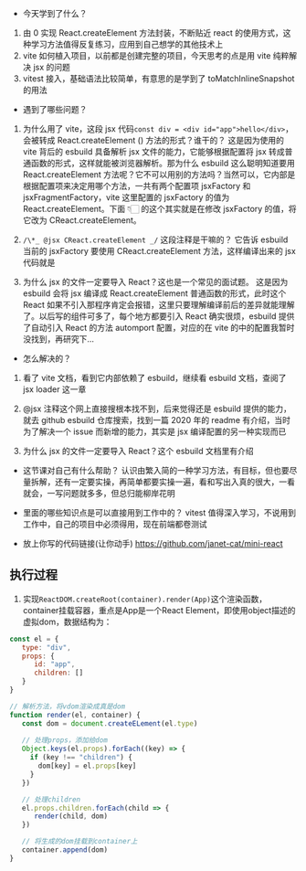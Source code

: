 - 今天学到了什么？

1. 由 0 实现 React.createElement 方法封装，不断贴近 react 的使用方式，这种学习方法值得反复练习，应用到自己想学的其他技术上
2. vite 如何植入项目，以前都是创建完整的项目，今天思考的点是用 vite 纯粹解决 jsx 的问题
3. vitest 接入，基础语法比较简单，有意思的是学到了 toMatchInlineSnapshot 的用法

- 遇到了哪些问题？

1. 为什么用了 vite，这段 jsx 代码`const div = <div id="app">hello</div>`，会被转成 React.createElement () 方法的形式？谁干的？
   这是因为使用的 vite 背后的 esbuild 具备解析 jsx 文件的能力，它能够根据配置将 jsx 转成普通函数的形式，这样就能被浏览器解析。那为什么 esbuild 这么聪明知道要用 React.createElement 方法呢？它不可以用别的方法吗？当然可以，它内部是根据配置项来决定用哪个方法，一共有两个配置项 jsxFactory 和 jsxFragmentFactory，vite 这里配置的 jsxFactory 的值为 React.createElement。下面 👇🏻 的这个其实就是在修改 jsxFactory 的值，将它改为 CReact.createElement。

2. `/\*_ @jsx CReact.createElement _/` 这段注释是干嘛的？
   它告诉 esbuild 当前的 jsxFactory 要使用 CReact.createElement 方法，这样编译出来的 jsx 代码就是

3. 为什么 jsx 的文件一定要导入 React？这也是一个常见的面试题。
   这是因为 esbuild 会将 jsx 编译成 React.createElement 普通函数的形式，此时这个 React 如果不引入那程序肯定会报错，这里只要理解编译前后的差异就能理解了。以后写的组件可多了，每个地方都要引入 React 确实很烦，esbuild 提供了自动引入 React 的方法 automport 配置，对应的在 vite 的中的配置我暂时没找到，再研究下...

- 怎么解决的？

1. 看了 vite 文档，看到它内部依赖了 esbuild，继续看 esbuild 文档，查阅了 jsx loader 这一章

2. @jsx 注释这个网上直接搜根本找不到，后来觉得还是 esbuild 提供的能力，就去 github
   esbuild 仓库搜索，找到一篇 2020 年的 readme 有介绍，当时为了解决一个 issue 而新增的能力，其实是 jsx 编译配置的另一种实现而已

3. 为什么 jsx 的文件一定要导入 React？这个 esbuild 文档里有介绍

- 这节课对自己有什么帮助？
  认识由繁入简的一种学习方法，有目标，但也要尽量拆解，还有一定要实操，再简单都要实操一遍，看和写出入真的很大，一看就会，一写问题就多多，但总归能柳岸花明

- 里面的哪些知识点是可以直接用到工作中的？
  vitest 值得深入学习，不说用到工作中，自己的项目中必须得用，现在前端都卷测试

- 放上你写的代码链接(让你动手)
  https://github.com/janet-cat/mini-react

## 执行过程
1. 实现`ReactDOM.createRoot(container).render(App)`这个渲染函数，container挂载容器，重点是App是一个React Element，即使用object描述的虚拟dom，数据结构为：
```js
const el = {
   type: "div",
   props: {
      id: "app",
      children: []
   }
}

// 解析方法，将vdom渲染成真是dom
function render(el, container) {
   const dom = document.createELement(el.type)
   
   // 处理props，添加给dom
   Object.keys(el.props).forEach((key) => {
     if (key !== "children") {
       dom[key] = el.props[key]
     }
   })

   // 处理children
   el.props.children.forEach(child => {
      render(child, dom)
   })

   // 将生成的dom挂载到container上
   container.append(dom)
}
```
